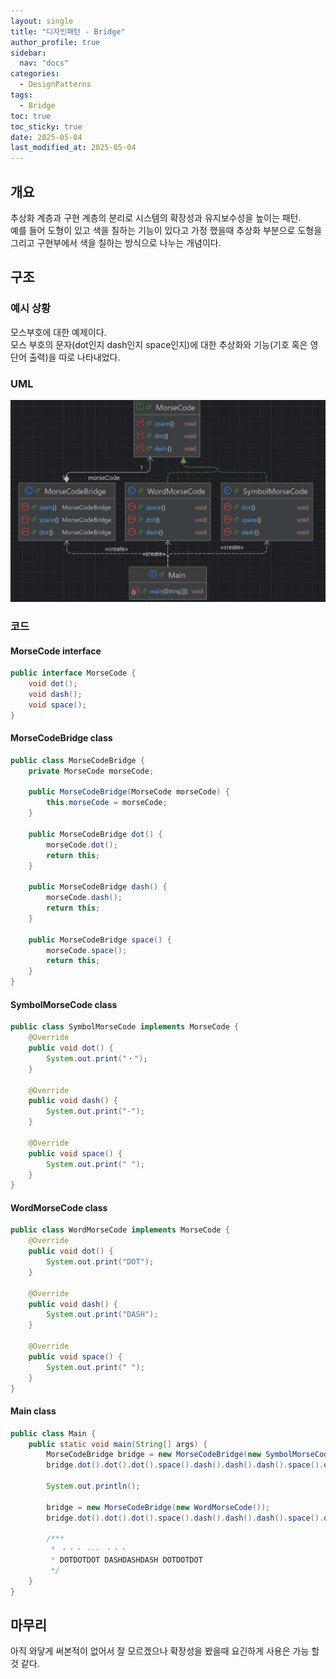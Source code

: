 ```yaml
---
layout: single
title: "디자인패턴 - Bridge"
author_profile: true
sidebar:
  nav: "docs"
categories: 
  - DesignPatterns
tags:
  - Bridge
toc: true
toc_sticky: true
date: 2025-05-04
last_modified_at: 2025-05-04
---
```


## 개요
추상화 계층과 구현 계층의 분리로 시스템의 확장성과 유지보수성을 높이는 패턴.  
예를 들어 도형이 있고 색을 칠하는 기능이 있다고 가정 했을때 추상화 부분으로 도형을 그리고 구현부에서 색을 칠하는 방식으로 나누는 개념이다.

## 구조
### 예시 상황
모스부호에 대한 예제이다.  
모스 부호의 문자(dot인지 dash인지 space인지)에 대한 추상화와 기능(기호 혹은 영단어 출력)을 따로 나타내었다.

### UML
![image](../../../images/design/design-pattern/design-pattern_bridge.PNG)

### 코드
#### MorseCode interface
```java
public interface MorseCode {
    void dot();
    void dash();
    void space();
}
```

#### MorseCodeBridge class
```java
public class MorseCodeBridge {
    private MorseCode morseCode;

    public MorseCodeBridge(MorseCode morseCode) {
        this.morseCode = morseCode;
    }

    public MorseCodeBridge dot() {
        morseCode.dot();
        return this;
    }

    public MorseCodeBridge dash() {
        morseCode.dash();
        return this;
    }

    public MorseCodeBridge space() {
        morseCode.space();
        return this;
    }
}
```

#### SymbolMorseCode class
```java
public class SymbolMorseCode implements MorseCode {
    @Override
    public void dot() {
        System.out.print("・");
    }

    @Override
    public void dash() {
        System.out.print("-");
    }

    @Override
    public void space() {
        System.out.print(" ");
    }
}
```

#### WordMorseCode class
```java
public class WordMorseCode implements MorseCode {
    @Override
    public void dot() {
        System.out.print("DOT");
    }

    @Override
    public void dash() {
        System.out.print("DASH");
    }

    @Override
    public void space() {
        System.out.print(" ");
    }
}

```

#### Main class
```java
public class Main {
    public static void main(String[] args) {
        MorseCodeBridge bridge = new MorseCodeBridge(new SymbolMorseCode());
        bridge.dot().dot().dot().space().dash().dash().dash().space().dot().dot().dot();

        System.out.println();

        bridge = new MorseCodeBridge(new WordMorseCode());
        bridge.dot().dot().dot().space().dash().dash().dash().space().dot().dot().dot();

        /***
         * ・・・ --- ・・・
         * DOTDOTDOT DASHDASHDASH DOTDOTDOT
         */
    }
}
```

## 마무리
아직 와닿게 써본적이 없어서 잘 모르겠으나 확장성을 봤을때 요긴하게 사용은 가능 할 것 같다.